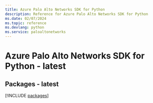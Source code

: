 ```yaml
---
title: Azure Palo Alto Networks SDK for Python
description: Reference for Azure Palo Alto Networks SDK for Python
ms.date: 02/07/2024
ms.topic: reference
ms.devlang: python
ms.service: paloaltonetworks
---
```

# Azure Palo Alto Networks SDK for Python - latest
## Packages - latest
[!INCLUDE [packages](palo-alto-networks-index.md)]